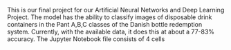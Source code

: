 This is our final project for our Artificial Neural Networks and Deep Learning Project. The model has the ability to classify images of disposable drink containers in the Pant A,B,C classes of the Danish bottle redemption system. Currently, with the available data, it does this at about a 77-83% accuracy. The Jupyter Notebook file consists of 4 cells 

